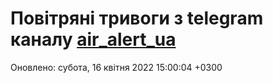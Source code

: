 # Повітряні тривоги з telegram каналу [air_alert_ua](https://t.me/air_alert_ua)

Оновлено:
субота, 16 квітня 2022 15:00:04 +0300
